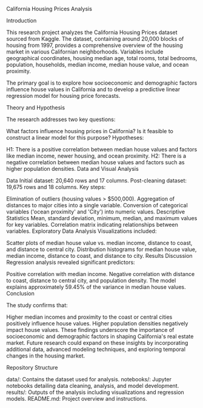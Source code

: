California Housing Prices Analysis

Introduction

This research project analyzes the California Housing Prices dataset sourced from Kaggle. The dataset, containing around 20,000 blocks of housing from 1997, provides a comprehensive overview of the housing market in various Californian neighborhoods. Variables include geographical coordinates, housing median age, total rooms, total bedrooms, population, households, median income, median house value, and ocean proximity.

The primary goal is to explore how socioeconomic and demographic factors influence house values in California and to develop a predictive linear regression model for housing price forecasts.

Theory and Hypothesis

The research addresses two key questions:

What factors influence housing prices in California?
Is it feasible to construct a linear model for this purpose?
Hypotheses:

H1: There is a positive correlation between median house values and factors like median income, newer housing, and ocean proximity.
H2: There is a negative correlation between median house values and factors such as higher population densities.
Data and Visual Analysis

Data
Initial dataset: 20,640 rows and 17 columns.
Post-cleaning dataset: 19,675 rows and 18 columns.
Key steps:

Elimination of outliers (housing values > $500,000).
Aggregation of distances to major cities into a single variable.
Conversion of categorical variables ('ocean proximity' and 'City') into numeric values.
Descriptive Statistics
Mean, standard deviation, minimum, median, and maximum values for key variables.
Correlation matrix indicating relationships between variables.
Exploratory Data Analysis
Visualizations included:

Scatter plots of median house value vs. median income, distance to coast, and distance to central city.
Distribution histograms for median house value, median income, distance to coast, and distance to city.
Results Discussion
Regression analysis revealed significant predictors:

Positive correlation with median income.
Negative correlation with distance to coast, distance to central city, and population density.
The model explains approximately 59.45% of the variance in median house values.
Conclusion

The study confirms that:

Higher median incomes and proximity to the coast or central cities positively influence house values.
Higher population densities negatively impact house values.
These findings underscore the importance of socioeconomic and demographic factors in shaping California's real estate market. Future research could expand on these insights by incorporating additional data, advanced modeling techniques, and exploring temporal changes in the housing market.

Repository Structure

data/: Contains the dataset used for analysis.
notebooks/: Jupyter notebooks detailing data cleaning, analysis, and model development.
results/: Outputs of the analysis including visualizations and regression models.
README.md: Project overview and instructions.
